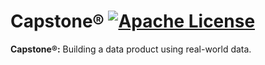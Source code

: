 # Capstone® [![Apache License](https://img.shields.io/badge/license-Apache-blue.svg)](https://github.com/iamprabhat/capstone/blob/master/LICENSE)
**Capstone®:** Building a data product using real-world data.
